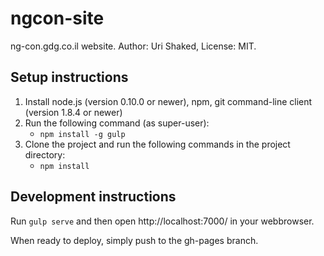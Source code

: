 ngcon-site
==========

ng-con.gdg.co.il website. Author: Uri Shaked, License: MIT.

## Setup instructions

1. Install node.js (version 0.10.0 or newer), npm, git command-line client (version 1.8.4 or newer)
2. Run the following command (as super-user):
   * `npm install -g gulp`
3. Clone the project and run the following commands in the project directory:
   * `npm install`

## Development instructions

Run `gulp serve` and then open http://localhost:7000/ in your webbrowser.

When ready to deploy, simply push to the gh-pages branch.
